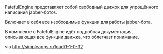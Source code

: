 FatefulEngine представляет собой свободный движок для упрощённого написания jabber-ботов. 

Включает в себя все необходимые функции для работы jabber-бота.

В комплекте с FatefulEngine идёт подробная документация, описывающая все функции движка, что облегчает понимание.

via http://simpleapps.ru/load/1-1-0-32
